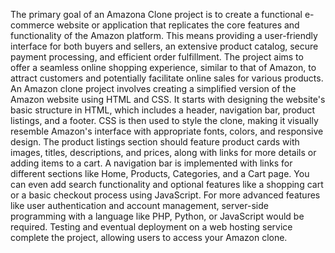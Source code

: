 The primary goal of an Amazona Clone project is to create a functional e-commerce website or application that replicates the core features and functionality of the Amazon platform. This means providing a user-friendly interface for both buyers and sellers, an extensive product catalog, secure payment processing, and efficient order fulfillment. The project aims to offer a seamless online shopping experience, similar to that of Amazon, to attract customers and potentially facilitate online sales for various products.
An Amazon clone project involves creating a simplified version of the Amazon website using HTML and CSS. It starts with designing the website's basic structure in HTML, which includes a header, navigation bar, product listings, and a footer. CSS is then used to style the clone, making it visually resemble Amazon's interface with appropriate fonts, colors, and responsive design. The product listings section should feature product cards with images, titles, descriptions, and prices, along with links for more details or adding items to a cart. A navigation bar is implemented with links for different sections like Home, Products, Categories, and a Cart page. You can even add search functionality and optional features like a shopping cart or a basic checkout process using JavaScript. For more advanced features like user authentication and account management, server-side programming with a language like PHP, Python, or JavaScript would be required. Testing and eventual deployment on a web hosting service complete the project, allowing users to access your Amazon clone.
